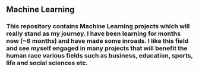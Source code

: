 ## Machine Learning
### This repository contains Machine Learning projects which will really stand as my journey. I have been learning for months now (~6 months) and have made some inroads. I like this field and see myself engaged in many projects that will benefit the human race various fields such as business, education, sports, life and social sciences etc.
